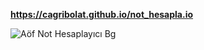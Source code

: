 <strong>https://cagribolat.github.io/not_hesapla.io</strong>






                      
![Aöf Not Hesaplayıcı Bg](https://github.com/cagribolat/not_hesapla.io/assets/52715393/f3ab526f-065f-495a-a8c4-4ec4599fe34e)

